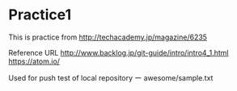 # Practice1
This is practice from http://techacademy.jp/magazine/6235

Reference URL
http://www.backlog.jp/git-guide/intro/intro4_1.html
https://atom.io/

Used for push test of local repository
ー awesome/sample.txt
